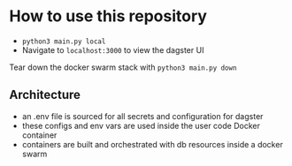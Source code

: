 # How to use this repository

- `python3 main.py local`
- Navigate to `localhost:3000` to view the dagster UI

Tear down the docker swarm stack with `python3 main.py down`

## Architecture

- an .env file is sourced for all secrets and configuration for dagster
- these configs and env vars are used inside the user code Docker container
- containers are built and orchestrated with db resources inside a docker swarm

